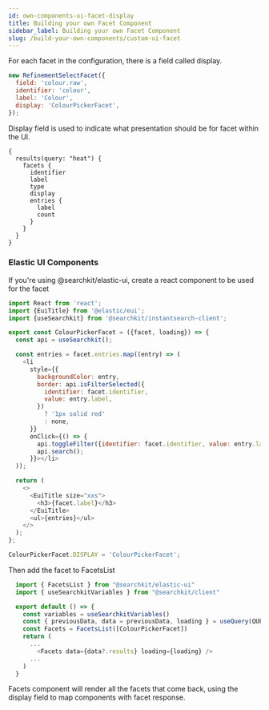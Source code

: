 ```yaml
---
id: own-components-ui-facet-display
title: Building your own Facet Component
sidebar_label: Building your own Facet Component
slug: /build-your-own-components/custom-ui-facet
---
```


For each facet in the configuration, there is a field called display.

```javascript
new RefinementSelectFacet({
  field: 'colour.raw',
  identifier: 'colour',
  label: 'Colour',
  display: 'ColourPickerFacet',
});
```

Display field is used to indicate what presentation should be for facet within the UI.

```gql
{
  results(query: "heat") {
    facets {
      identifier
      label
      type
      display
      entries {
        label
        count
      }
    }
  }
}
```

### Elastic UI Components

If you're using @searchkit/elastic-ui, create a react component to be used for the facet

```javascript
import React from 'react';
import {EuiTitle} from '@elastic/eui';
import {useSearchkit} from '@searchkit/instantsearch-client';

export const ColourPickerFacet = ({facet, loading}) => {
  const api = useSearchkit();

  const entries = facet.entries.map((entry) => (
    <li
      style={{
        backgroundColor: entry,
        border: api.isFilterSelected({
          identifier: facet.identifier,
          value: entry.label,
        })
          ? '1px solid red'
          : none,
      }}
      onClick={() => {
        api.toggleFilter({identifier: facet.identifier, value: entry.label});
        api.search();
      }}></li>
  ));

  return (
    <>
      <EuiTitle size="xxs">
        <h3>{facet.label}</h3>
      </EuiTitle>
      <ul>{entries}</ul>
    </>
  );
};

ColourPickerFacet.DISPLAY = 'ColourPickerFacet';
```

Then add the facet to FacetsList

```javascript
  import { FacetsList } from "@searchkit/elastic-ui"
  import { useSearchkitVariables } from "@searchkit/client"

  export default () => {
    const variables = useSearchkitVariables()
    const { previousData, data = previousData, loading } = useQuery(QUERY, { variables })
    const Facets = FacetsList([ColourPickerFacet])
    return (
      ...
        <Facets data={data?.results} loading={loading} />
      ...
    )
  }
```

Facets component will render all the facets that come back, using the display field to map components with facet response.
